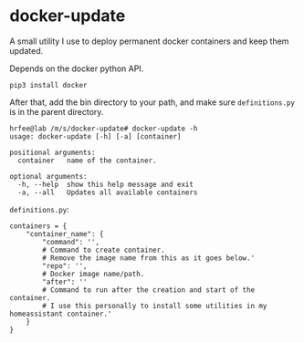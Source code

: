 # docker-update

A small utility I use to deploy permanent docker containers and keep them updated.

Depends on the docker python API.

`pip3 install docker`

After that, add the bin directory to your path, and make sure `definitions.py` is in the parent directory.

```
hrfee@lab /m/s/docker-update# docker-update -h
usage: docker-update [-h] [-a] [container]

positional arguments:
  container   name of the container.

optional arguments:
  -h, --help  show this help message and exit
  -a, --all   Updates all available containers
```

`definitions.py`:
```
containers = {
    "container_name": {
        "command": '',
        # Command to create container. 
        # Remove the image name from this as it goes below.'
        "repo": '',
        # Docker image name/path.
        "after": ''
        # Command to run after the creation and start of the container.
        # I use this personally to install some utilities in my homeassistant container.'
    }
}
